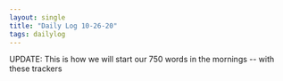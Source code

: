 ```yaml
---
layout: single
title: "Daily Log 10-26-20"
tags: dailylog
---
```


UPDATE: This is how we will start our 750 words in the mornings -- with these trackers 